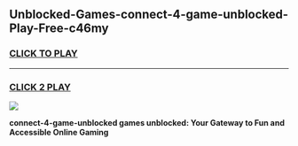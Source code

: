 
## Unblocked-Games-connect-4-game-unblocked-Play-Free-c46my
<h3>
<a href="https://premium76.site?title=connect-4-game-unblocked&ref=18A">CLICK TO PLAY</a></h3>
<hr>

<h3>
<a href="https://premium76.site?title=connect-4-game-unblocked&ref=18A">CLICK 2 PLAY</a>
  
</h3>

<a href="https://premium76.site?title=connect-4-game-unblocked&ref=18A"><img src="https://clearcache.store/games.png"></a>


**connect-4-game-unblocked games unblocked: Your Gateway to Fun and Accessible Online Gaming**
